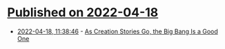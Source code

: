 # [Published on 2022-04-18](index.md)

* [2022-04-18, 11:38:46](https://news.ycombinator.com/item?id=31069439) - [As Creation Stories Go, the Big Bang Is a Good One](https://nautil.us/as-creation-stories-go-the-big-bang-is-a-good-one-16149/)

